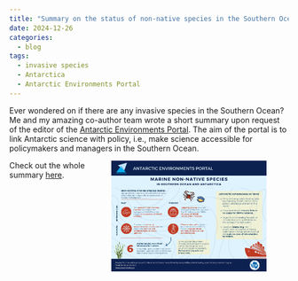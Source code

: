 ```yaml
---
title: "Summary on the status of non-native species in the Southern Ocean"
date: 2024-12-26
categories:
  - blog
tags:
  - invasive species
  - Antarctica
  - Antarctic Environments Portal
---
```


Ever wondered on if there are any invasive species in the Southern Ocean? Me and my amazing co-author team wrote a short summary upon request of the editor of the [Antarctic Environments Portal](https://environments.aq/). The aim of the portal is to link Antarctic science with policy, i.e., make science accessible for policymakers and managers in the Southern Ocean. 

<figure>
   <img src="/assets/images/Infographic_nnms.png" style="float: right;" height = "200" alt="">
</figure>

Check out the whole summary [here](https://environments.aq/publications/marine-non-native-species-in-the-southern-ocean-and-antarctica/). 
